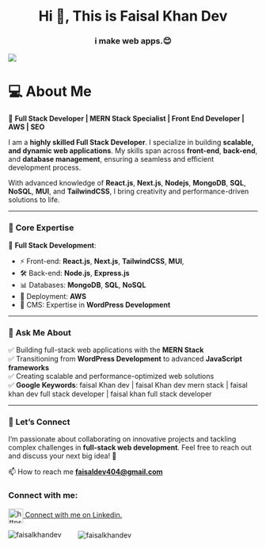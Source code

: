 <h1 align="center">Hi 👋, This is Faisal Khan Dev </h1>
<h3 align="center">i make web apps.😊</h3> 

![](https://komarev.com/ghpvc/?username=faisalkhandev&color=green&abbreviated=true)

# 💻 **About Me**

🚀 **Full Stack Developer | MERN Stack Specialist | Front End Developer | AWS | SEO**

I am a **highly skilled Full Stack Developer**. I specialize in building **scalable, and dynamic web applications**. My skills span across **front-end**, **back-end**, and **database management**, ensuring a seamless and efficient development process.

With advanced knowledge of **React.js**, **Next.js**, **Nodejs**, **MongoDB**, **SQL**, **NoSQL**, **MUI**, and **TailwindCSS**, I bring creativity and performance-driven solutions to life.

---

### 🔧 **Core Expertise**
🌟 **Full Stack Development**:  
- ⚡ Front-end: **React.js**, **Next.js**, **TailwindCSS**, **MUI**,
- 🛠️ Back-end: **Node.js**, **Express.js**  
- 📊 Databases: **MongoDB**, **SQL**, **NoSQL**
- 🚀 Deployment: **AWS**
- 🌟 CMS: Expertise in **WordPress Development**

---

### 💬 **Ask Me About**
✅ Building full-stack web applications with the **MERN Stack**  
✅ Transitioning from **WordPress Development** to advanced **JavaScript frameworks**  
✅ Creating scalable and performance-optimized web solutions  
✅ **Google Keywords**: faisal Khan dev | faisal Khan dev mern stack | faisal khan dev full stack developer | faisal khan full stack developer

---

### 🎯 **Let’s Connect**
I’m passionate about collaborating on innovative projects and tackling complex challenges in **full-stack web development**. Feel free to reach out and discuss your next big idea! 🌟


📫 How to reach me **faisaldev404@gmail.com**

<h3 align="left">Connect with me:</h3>
<p align="left">
<a href="https://www.linkedin.com/in/faisalkhandev/" target="blank"><img align="center" src="https://raw.githubusercontent.com/rahuldkjain/github-profile-readme-generator/master/src/images/icons/Social/linked-in-alt.svg" alt="https://www.linkedin.com/in/faisalkhandev/" height="30" width="30"  />   Connect with me on Linkedin.  </a>
</p>



  <img src="https://github-readme-stats.vercel.app/api/top-langs?username=faisalkhandev&show_icons=true&locale=en&layout=compact" alt="faisalkhandev" style="margin-right: 30px;" />

  <img align="center" src="https://github-readme-streak-stats.herokuapp.com/?user=faisalkhandev&" alt="faisalkhandev" />
